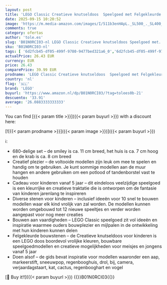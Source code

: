 ```yaml
---
layout: post
title: 'LEGO Classic Creatieve knutseldoos  Speelgoed met Felgekleurde Stenen  Bouwpakket voor Kinderen met 10 Snel te Bouwen Modellen  Cadeau voor Meisjes en Jongens vanaf 5 jaar 11042'
date: 2025-09-15 10:20:52
image: 'https://m.media-amazon.com/images/I/511b3enHApL._SL500_._SL400_.jpg'
comments: true
category: ofertas
author: 'tole.es'
slug: 'B01N0RCI03-nl LEGO Classic Creatieve knutseldoos Speelgoed met...'
sku: 'B01N0RCI03-nl'
tags: [ '6d2fcb45-df05-499f-9780-9477bed321a6_0','6d2fcb45-df05-499f-9780-9477bed321a6_501','Arborist Merchandising Root','Bouw- & constructiespeelgoed','Creatieve spellen','Educatief speelgoed','Self Service','Special Features Stores','Speelgoed & spellen','Speelgoedbouwsets','lego','🇳🇱', ]
actualPrice: 26.43 EUR
currency: EUR
price: 26.43
comparePrice: 39.99 EUR
prodname: 'LEGO Classic Creatieve knutseldoos  Speelgoed met Felgekleurde Stenen  Bouwpakket voor Kinderen met 10 Snel te Bouwen Modellen  Cadeau voor Meisjes en Jongens vanaf 5 jaar 11042'
country: 'nl'
flag: '🇳🇱'
brand: 'LEGO'
buyurl: 'https://www.amazon.nl/dp/B01N0RCI03/?tag=tolees0b-21'
descuento: '33.91'
average: '26.0883333333333'
---
```


You can find [{{< param title >}}]({{< param buyurl >}}) with a discount here:

[![{{< param prodname >}}]({{< param image >}})]({{< param buyurl >}})

ℹ️:

- 680-delige set – de smiley is ca. 11 cm breed, het huis is ca. 7 cm hoog en de krab is ca. 8 cm breed
- Creatief plezier – de voltooide modellen zijn leuk om mee te spelen en handig om te gebruiken. Je kunt sommige modellen aan de muur hangen en andere gebruiken om een potlood of tandenborstel vast te houden
- Cadeau voor kinderen vanaf 5 jaar – dit eindeloos veelzijdige speelgoed is een kleurrijke en creatieve traktatie die is ontworpen om de fantasie van kinderen jarenlang te inspireren
- Diverse stenen voor kinderen – inclusief ideeën voor 10 snel te bouwen modellen waar elk kind vrolijk van zal worden. De modellen kunnen worden omgebouwd tot 12 nieuwe speeltjes en verder worden aangepast voor nog meer creaties
- Bouwen aan vaardigheden – LEGO Classic speelgoed zit vol ideeën en inspiratie waarmee ouders bouwplezier en mijlpalen in de ontwikkeling met hun kinderen kunnen delen
- Felgekleurde bouwstenen – de Creatieve knutseldoos voor kinderen is een LEGO doos boordevol vrolijke kleuren, bouwbare speelgoedmodellen en creatieve mogelijkheden voor meisjes en jongens vanaf 5 jaar
- Doen alsof – de gids bevat inspiratie voor modellen waaronder een aap, markeerstift, sneeuwpop, regenbooghuis, drol, bij, camera, verjaardagstaart, kat, cactus, regenbooghart en vogel

[🛒 Buy it!!]({{< param buyurl >}})
{{<world>}}B01N0RCI03{{</world>}}
